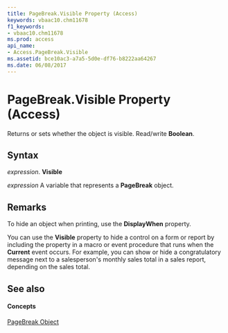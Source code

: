 ```yaml
---
title: PageBreak.Visible Property (Access)
keywords: vbaac10.chm11678
f1_keywords:
- vbaac10.chm11678
ms.prod: access
api_name:
- Access.PageBreak.Visible
ms.assetid: bce10ac3-a7a5-5d0e-df76-b8222aa64267
ms.date: 06/08/2017
---
```



# PageBreak.Visible Property (Access)

Returns or sets whether the object is visible. Read/write **Boolean**.


## Syntax

 _expression_. **Visible**

 _expression_ A variable that represents a **PageBreak** object.


## Remarks

To hide an object when printing, use the **DisplayWhen** property.

You can use the **Visible** property to hide a control on a form or report by including the property in a macro or event procedure that runs when the **Current** event occurs. For example, you can show or hide a congratulatory message next to a salesperson's monthly sales total in a sales report, depending on the sales total.


## See also


#### Concepts


[PageBreak Object](pagebreak-object-access.md)

